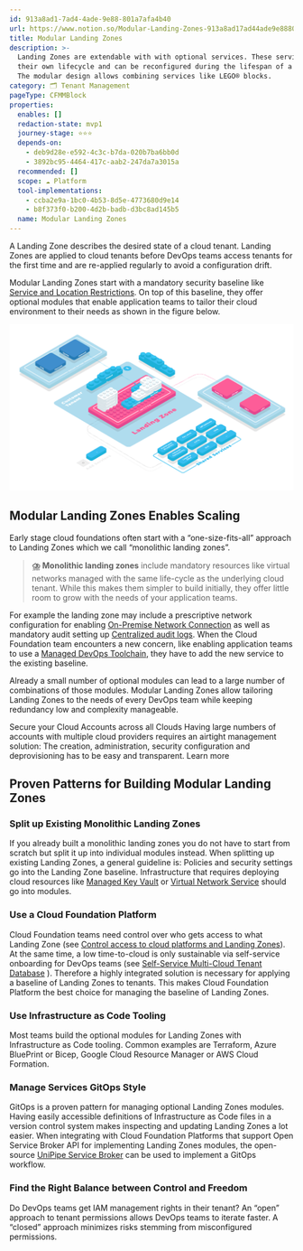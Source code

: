 ```yaml
---
id: 913a8ad1-7ad4-4ade-9e88-801a7afa4b40
url: https://www.notion.so/Modular-Landing-Zones-913a8ad17ad44ade9e88801a7afa4b40
title: Modular Landing Zones
description: >-
  Landing Zones are extendable with with optional services. These services have
  their own lifecycle and can be reconfigured during the lifespan of a tenant.
  The modular design allows combining services like LEGO® blocks. 
category: 🗂 Tenant Management
pageType: CFMMBlock
properties:
  enables: []
  redaction-state: mvp1
  journey-stage: ⭐️⭐️⭐️
  depends-on:
    - deb9d28e-e592-4c3c-b7da-020b7ba6bb0d
    - 3892bc95-4464-417c-aab2-247da7a3015a
  recommended: []
  scope: ☁️ Platform
  tool-implementations:
    - ccba2e9a-1bc0-4b53-8d5e-4773680d9e14
    - b8f373f0-b200-4d2b-badb-d3bc8ad145b5
  name: Modular Landing Zones
---
```


A Landing Zone describes the desired state of a cloud tenant. Landing Zones are applied to cloud tenants before DevOps teams access tenants for the first time and are re-applied regularly to avoid a configuration drift.

Modular Landing Zones start with a mandatory security baseline like [Service and Location Restrictions](../security-and-compliance/service-and-location-restrictions.md). On top of this baseline, they offer optional modules that enable application teams to tailor their cloud environment to their needs as shown in the figure below.

![image-a825efcf-03c0-4696-abd2-9fb31febb7c8](./a825efcf-03c0-4696-abd2-9fb31febb7c8.png)

## Modular Landing Zones Enables Scaling

Early stage cloud foundations often start with a “one-size-fits-all” approach to Landing Zones which we call “monolithic landing zones”.

> **⛈️** **Monolithic landing zones** include mandatory resources like virtual networks managed with the same life-cycle as the underlying cloud tenant. While this makes them simpler to build initially, they offer little room to grow with the needs of your application teams. 

For example the landing zone may include a prescriptive network configuration for enabling [On-Premise Network Connection](../service-ecosystem/on-premise-network-connection.md) as well as mandatory audit setting up [Centralized audit logs](../security-and-compliance/centralized-audit-logs.md). When the Cloud Foundation team encounters a new concern, like enabling application teams to use a [Managed DevOps Toolchain](../service-ecosystem/managed-devops-toolchain.md), they have to add the new service to the existing baseline. 

Already a small number of optional modules can lead to a large number of combinations of those modules. Modular Landing Zones allow tailoring Landing Zones to the needs of every DevOps team while keeping redundancy low and complexity manageable.

<!--notion-markdown-cms:raw-->
<CallToAction>
  <CtaHeader>Secure your Cloud Accounts across all Clouds</CtaHeader>
  <CtaText>Having large numbers of accounts with multiple cloud providers requires an airtight management solution: The creation, administration, security configuration and deprovisioning has to be easy and transparent.</CtaText>
  <CtaButton class="btn-primary" url="https://www.meshcloud.io/2020/06/08/cloud-landing-zone-lifecycle-explained/">Learn more</CtaButton>
</CallToAction>

## Proven Patterns for Building Modular Landing Zones

### Split up Existing Monolithic Landing Zones

If you already built a monolithic landing zones you do not have to start from scratch but split it up into individual modules instead. When splitting up existing Landing Zones, a general guideline is: Policies and security settings go into the Landing Zone baseline. Infrastructure that requires deploying cloud resources like [Managed Key Vault](../service-ecosystem/managed-key-vault.md) or [Virtual Network Service](../service-ecosystem/virtual-network-service.md) should go into modules.

### Use a Cloud Foundation Platform

Cloud Foundation teams need control over who gets access to what Landing Zone (see [Control access to cloud platforms and Landing Zones](../security-and-compliance/control-access-to-cloud-platforms-and-landing-zones.md)). At the same time, a low time-to-cloud is only sustainable via self-service onboarding for DevOps teams (see [Self-Service Multi-Cloud Tenant Database](./self-service-multi-cloud-tenant-database.md) ). Therefore a highly integrated solution is necessary for applying a baseline of Landing Zones to tenants. This makes Cloud Foundation Platform the best choice for managing the baseline of Landing Zones.

### Use Infrastructure as Code Tooling

Most teams build the optional modules for Landing Zones with Infrastructure as Code tooling. Common examples are Terraform, Azure BluePrint or Bicep, Google Cloud Resource Manager or AWS Cloud Formation.

### Manage Services GitOps Style

GitOps is a proven pattern for managing optional Landing Zones modules. Having easily accessible definitions of Infrastructure as Code files in a version control system makes inspecting and updating Landing Zones a lot easier. When integrating with Cloud Foundation Platforms that support Open Service Broker API for implementing Landing Zones modules, the open-source [UniPipe Service Broker](https://github.com/meshcloud/unipipe-service-broker/) can be used to implement a GitOps workflow.

### Find the Right Balance between Control and Freedom

Do DevOps teams get IAM management rights in their tenant? An “open” approach to tenant permissions allows DevOps teams to iterate faster. A “closed” approach minimizes risks stemming from misconfigured permissions.